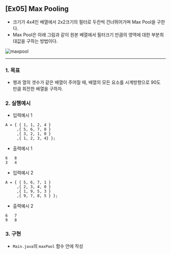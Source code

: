 ## [Ex05] Max Pooling
* 크기가 4x4인 배열에서 2x2크기의 필터로 두칸씩 건너뛰어가며 Max Pool을 구한다.
* Max Pool은 아래 그림과 같이 원본 배열에서 필터크기 만큼의 영역에 대한 부분최대값을 구하는 방법이다.

![maxpool](https://developers.google.com/machine-learning/practica/image-classification/images/maxpool_animation.gif)

----------------

### 1. 목표
* 행과 열의 갯수가 같은 배열이 주어질 때, 배열의 모든 요소를 시계방향으로 90도 만큼 회전한 배열을 구하자.


### 2. 실행예시

* 입력예시 1

```
A = { { 1, 1, 2, 4 }
     ,{ 5, 6, 7, 8 }
     ,{ 3, 2, 1, 0 }
     ,{ 1, 2, 3, 4} };  
```

* 출력예시 1

```
6	8
3	4
```


* 입력예시 2

```
A = { { 5, 6, 7, 1 }
     ,{ 2, 3, 4, 0 }
     ,{ 1, 9, 5, 3 }
     ,{ 9, 7, 8, 5 } };  
```

* 출력예시 2

```
6	7
9	8
```


### 3. 구현
* `Main.java`의 `maxPool` 함수 안에 작성
